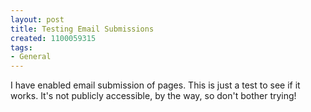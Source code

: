 ```yaml
---
layout: post
title: Testing Email Submissions
created: 1100059315
tags:
- General
---
```


I have enabled email submission of pages.  This is just a test to see if
it works.  It's not publicly accessible, by the way, so don't bother trying!

